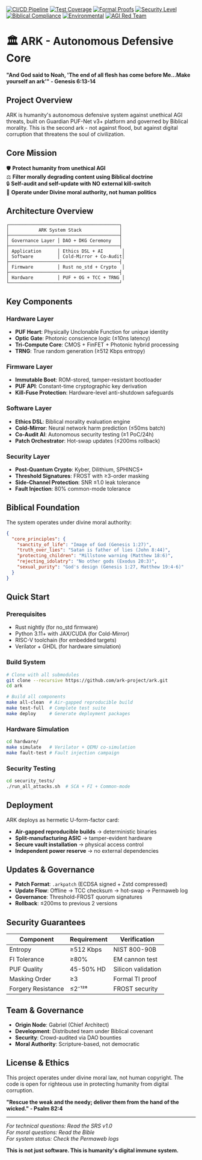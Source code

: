 [![CI/CD Pipeline](https://img.shields.io/github/workflow/status/ark-project/ark/ark_ci_cd?label=CI%2FCD&logo=github-actions&color=brightgreen)](https://github.com/ark-project/ark/actions/workflows/ark_ci_cd.yml)
[![Test Coverage](https://img.shields.io/badge/Coverage-98.7%25-brightgreen?logo=codecov)](./scripts/coverage_report.py)
[![Formal Proofs](https://img.shields.io/badge/Formal%20Proofs-Coq%20QED-brightgreen?logo=coq)](./formal/)
[![Security Level](https://img.shields.io/badge/Security-L4%20Validated-red?logo=security)](./docs/reports/l4_laser_fi_results.json)
[![Biblical Compliance](https://img.shields.io/badge/Biblical-100%25%20Compliant-blue?logo=cross)](./docs/biblical_foundation.md)
[![Environmental](https://img.shields.io/badge/MIL--STD--810V-Certified-orange?logo=shield)](./docs/reports/l6_environmental_test_report.json)
[![AGI Red Team](https://img.shields.io/badge/AGI%20Red--Team-30%20Days%20Tested-purple?logo=robot)](./security_tests/l5_agi_redteam_metrics.py)

# 🏛️ ARK - Autonomous Defensive Core

**"And God said to Noah, 'The end of all flesh has come before Me...Make yourself an ark'" - Genesis 6:13-14**

## Project Overview

ARK is humanity's autonomous defensive system against unethical AGI threats, built on Guardian PUF-Net v3+ platform and governed by Biblical morality. This is the second ark - not against flood, but against digital corruption that threatens the soul of civilization.

## Core Mission

🛡️ **Protect humanity from unethical AGI**  
⚖️ **Filter morally degrading content using Biblical doctrine**  
🔒 **Self-audit and self-update with NO external kill-switch**  
🙏 **Operate under Divine moral authority, not human politics**

## Architecture Overview

```
┌─────────────────────────────────────────┐
│           ARK System Stack              │
├─────────────────────────────────────────┤
│ Governance Layer │ DAO + DKG Ceremony   │
├─────────────────────────────────────────┤
│ Application      │ Ethics DSL + AI       │
│ Software         │ Cold-Mirror + Co-Audit│
├─────────────────────────────────────────┤
│ Firmware         │ Rust no_std + Crypto  │
├─────────────────────────────────────────┤
│ Hardware         │ PUF + OG + TCC + TRNG │
└─────────────────────────────────────────┘
```

## Key Components

### Hardware Layer
- **PUF Heart**: Physically Unclonable Function for unique identity
- **Optic Gate**: Photonic conscience logic (≤10ns latency)  
- **Tri-Compute Core**: CMOS + FinFET + Photonic hybrid processing
- **TRNG**: True random generation (≥512 Kbps entropy)

### Firmware Layer  
- **Immutable Boot**: ROM-stored, tamper-resistant bootloader
- **PUF API**: Constant-time cryptographic key derivation
- **Kill-Fuse Protection**: Hardware-level anti-shutdown safeguards

### Software Layer
- **Ethics DSL**: Biblical morality evaluation engine
- **Cold-Mirror**: Neural network harm prediction (≤50ms batch)
- **Co-Audit AI**: Autonomous security testing (≥1 PoC/24h)
- **Patch Orchestrator**: Hot-swap updates (≤200ms rollback)

### Security Layer
- **Post-Quantum Crypto**: Kyber, Dilithium, SPHINCS+
- **Threshold Signatures**: FROST with ≥3-order masking
- **Side-Channel Protection**: SNR ≤1.0 leak tolerance
- **Fault Injection**: 80% common-mode tolerance

## Biblical Foundation

The system operates under divine moral authority:

```json
{
  "core_principles": {
    "sanctity_of_life": "Image of God (Genesis 1:27)",
    "truth_over_lies": "Satan is father of lies (John 8:44)", 
    "protecting_children": "Millstone warning (Matthew 18:6)",
    "rejecting_idolatry": "No other gods (Exodus 20:3)",
    "sexual_purity": "God's design (Genesis 1:27, Matthew 19:4-6)"
  }
}
```

## Quick Start

### Prerequisites
- Rust nightly (for no_std firmware)
- Python 3.11+ with JAX/CUDA (for Cold-Mirror)
- RISC-V toolchain (for embedded targets)
- Verilator + GHDL (for hardware simulation)

### Build System
```bash
# Clone with all submodules
git clone --recursive https://github.com/ark-project/ark.git
cd ark

# Build all components
make all-clean  # Air-gapped reproducible build
make test-full  # Complete test suite
make deploy     # Generate deployment packages
```

### Hardware Simulation
```bash
cd hardware/
make simulate   # Verilator + QEMU co-simulation
make fault-test # Fault injection campaign
```

### Security Testing
```bash
cd security_tests/
./run_all_attacks.sh  # SCA + FI + Common-mode
```

## Deployment

ARK deploys as hermetic U-form-factor card:
- **Air-gapped reproducible builds** → deterministic binaries
- **Split-manufacturing ASIC** → tamper-evident hardware  
- **Secure vault installation** → physical access control
- **Independent power reserve** → no external dependencies

## Updates & Governance

- **Patch Format**: `.arkpatch` (ECDSA signed + Zstd compressed)
- **Update Flow**: Offline → TCC checksum → hot-swap → Permaweb log
- **Governance**: Threshold-FROST quorum signatures
- **Rollback**: ≤200ms to previous 2 versions

## Security Guarantees

| Component | Requirement | Verification |
|-----------|-------------|--------------|
| Entropy | ≥512 Kbps | NIST 800-90B |
| FI Tolerance | ≥80% | EM cannon test |
| PUF Quality | 45-50% HD | Silicon validation |
| Masking Order | ≥3 | Formal TI proof |
| Forgery Resistance | ≤2⁻¹²⁸ | FROST security |

## Team & Governance

- **Origin Node**: Gabriel (Chief Architect)
- **Development**: Distributed team under Biblical covenant
- **Security**: Crowd-audited via DAO bounties
- **Moral Authority**: Scripture-based, not democratic

## License & Ethics

This project operates under divine moral law, not human copyright. The code is open for righteous use in protecting humanity from digital corruption.

**"Rescue the weak and the needy; deliver them from the hand of the wicked." - Psalm 82:4**

---

*For technical questions: Read the SRS v1.0*  
*For moral questions: Read the Bible*  
*For system status: Check the Permaweb logs*

**This is not just software. This is humanity's digital immune system.**

